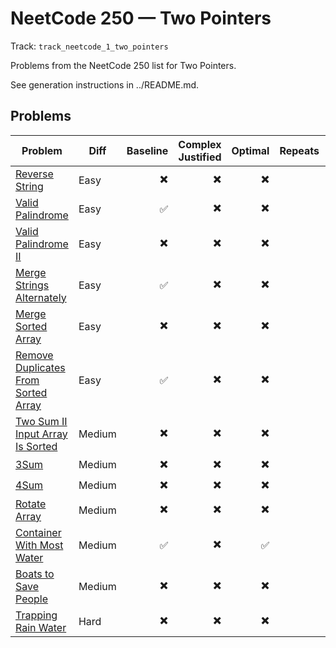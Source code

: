 # NeetCode 250 — Two Pointers

Track: `track_neetcode_1_two_pointers`

Problems from the NeetCode 250 list for Two Pointers.

See generation instructions in ../README.md.

## Problems

| Problem | Diff | Baseline | Complex Justified | Optimal | Repeats | Min Time | Conf | Clarified | Communicated | Stated | Edge Tests | Clean Impl | Mistakes |
|---|---|---:|---:|---:|---:|---:|---:|---:|---:|---:|---:|---:|---|
| [Reverse String](../problems/0344-reverse-string/readme.md) | Easy | ✖️ | ✖️ | ✖️ |  | 0 | 1 | ✖️ | ✖️ | ✖️ | ✖️                 | ✖️ |  |
| [Valid Palindrome](../problems/0125-valid-palindrome/readme.md) | Easy | ✅ | ✖️ | ✖️ |  | 0 | 1 | ✖️ | ✖️ | ✖️ | ✖️                 | ✖️ |  |
| [Valid Palindrome II](../problems/0680-valid-palindrome-ii/readme.md) | Easy | ✖️ | ✖️ | ✖️ |  | 0 | 1 | ✖️ | ✖️ | ✖️ | ✖️                 | ✖️ |  |
| [Merge Strings Alternately](../problems/1768-merge-strings-alternately/readme.md) | Easy | ✅ | ✖️ | ✖️ |  | 0 | 1 | ✖️ | ✖️ | ✖️ | ✖️                 | ✖️ |  |
| [Merge Sorted Array](../problems/0088-merge-sorted-array/readme.md) | Easy | ✖️ | ✖️ | ✖️ |  | 0 | 1 | ✖️ | ✖️ | ✖️ | ✖️                 | ✖️ |  |
| [Remove Duplicates From Sorted Array](../problems/0026-remove-duplicates-from-sorted-array/readme.md) | Easy | ✅ | ✖️ | ✖️ |  | 0 | 1 | ✖️ | ✖️ | ✖️ | ✖️                 | ✖️ |  |
| [Two Sum II Input Array Is Sorted](../problems/0167-two-sum-ii-input-array-is-sorted/readme.md) | Medium | ✖️ | ✖️ | ✖️ |  | 0 | 1 | ✖️ | ✖️ | ✖️ | ✖️                 | ✖️ |  |
| [3Sum](../problems/0015-3sum/readme.md) | Medium | ✖️ | ✖️ | ✖️ |  | 0 | 1 | ✖️ | ✖️ | ✖️ | ✖️                 | ✖️ |  |
| [4Sum](../problems/0018-4sum/readme.md) | Medium | ✖️ | ✖️ | ✖️ |  | 0 | 1 | ✖️ | ✖️ | ✖️ | ✖️                 | ✖️ |  |
| [Rotate Array](../problems/0189-rotate-array/readme.md) | Medium | ✖️ | ✖️ | ✖️ |  | 0 | 1 | ✖️ | ✖️ | ✖️ | ✖️                 | ✖️ |  |
| [Container With Most Water](../problems/0011-container-with-most-water/readme.md) | Medium | ✅ | ✖️ | ✅ |  | 2 | 2 | ✖️ | ✖️ | ✖️ | ✖️                 | ✅ |  |
| [Boats to Save People](../problems/0881-boats-to-save-people/readme.md) | Medium | ✖️ | ✖️ | ✖️ |  | 0 | 1 | ✖️ | ✖️ | ✖️ | ✖️                 | ✖️ |  |
| [Trapping Rain Water](../problems/0042-trapping-rain-water/readme.md) | Hard | ✖️ | ✖️ | ✖️ |  | 0 | 1 | ✖️ | ✖️ | ✖️ | ✖️                 | ✖️ |  |
